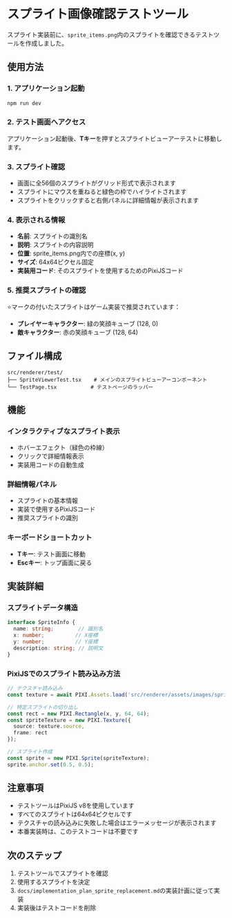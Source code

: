 # スプライト画像確認テストツール

スプライト実装前に、`sprite_items.png`内のスプライトを確認できるテストツールを作成しました。

## 使用方法

### 1. アプリケーション起動
```bash
npm run dev
```

### 2. テスト画面へアクセス
アプリケーション起動後、**Tキー**を押すとスプライトビューアーテストに移動します。

### 3. スプライト確認
- 画面に全56個のスプライトがグリッド形式で表示されます
- スプライトにマウスを重ねると緑色の枠でハイライトされます
- スプライトをクリックすると右側パネルに詳細情報が表示されます

### 4. 表示される情報
- **名前**: スプライトの識別名
- **説明**: スプライトの内容説明
- **位置**: sprite_items.png内での座標(x, y)
- **サイズ**: 64x64ピクセル固定
- **実装用コード**: そのスプライトを使用するためのPixiJSコード

### 5. 推奨スプライトの確認
⭐マークの付いたスプライトはゲーム実装で推奨されています：
- **プレイヤーキャラクター**: 緑の笑顔キューブ (128, 0)
- **敵キャラクター**: 赤の笑顔キューブ (128, 64)

## ファイル構成

```
src/renderer/test/
├── SpriteViewerTest.tsx    # メインのスプライトビューアーコンポーネント
└── TestPage.tsx           # テストページのラッパー
```

## 機能

### インタラクティブなスプライト表示
- ホバーエフェクト（緑色の枠線）
- クリックで詳細情報表示
- 実装用コードの自動生成

### 詳細情報パネル
- スプライトの基本情報
- 実装で使用するPixiJSコード
- 推奨スプライトの識別

### キーボードショートカット
- **Tキー**: テスト画面に移動
- **Escキー**: トップ画面に戻る

## 実装詳細

### スプライトデータ構造
```typescript
interface SpriteInfo {
  name: string;        // 識別名
  x: number;          // X座標
  y: number;          // Y座標
  description: string; // 説明文
}
```

### PixiJSでのスプライト読み込み方法
```typescript
// テクスチャ読み込み
const texture = await PIXI.Assets.load('src/renderer/assets/images/sprite_items.png');

// 特定スプライトの切り出し
const rect = new PIXI.Rectangle(x, y, 64, 64);
const spriteTexture = new PIXI.Texture({
  source: texture.source,
  frame: rect
});

// スプライト作成
const sprite = new PIXI.Sprite(spriteTexture);
sprite.anchor.set(0.5, 0.5);
```

## 注意事項

- テストツールはPixiJS v8を使用しています
- すべてのスプライトは64x64ピクセルです
- テクスチャの読み込みに失敗した場合はエラーメッセージが表示されます
- 本番実装時は、このテストコードは不要です

## 次のステップ

1. テストツールでスプライトを確認
2. 使用するスプライトを決定
3. `docs/implementation_plan_sprite_replacement.md`の実装計画に従って実装
4. 実装後はテストコードを削除